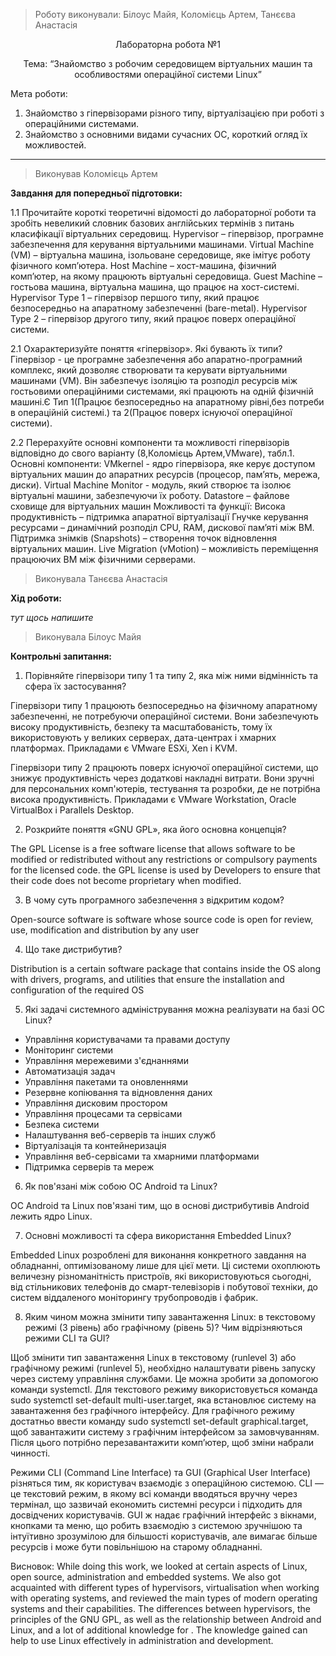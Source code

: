 > Роботу виконували: Білоус Майя, Коломієць Артем, Танєєва Анастасія
<p align="center"> 
Лабораторна робота №1
</p>

<p align="center"> 
Тема: “Знайомство з робочим середовищем віртуальних машин та особливостями операційної системи Linux”
</p>

Мета роботи: 

1. Знайомство з гіпервізорами різного типу, віртуалізацією при роботі з операційними системами.
2. Знайомство з основними видами сучасних ОС, короткий огляд їх можливостей.

---

> Виконував Коломієць Артем

__Завдання для попередньої підготовки:__

1.1 Прочитайте короткі теоретичні відомості до лабораторної роботи та зробіть невеликий словник базових англійських термінів з питань класифікації віртуальних середовищ.
Hypervisor – гіпервізор, програмне забезпечення для керування віртуальними машинами.
Virtual Machine (VM) – віртуальна машина, ізольоване середовище, яке імітує роботу фізичного комп’ютера.
Host Machine – хост-машина, фізичний комп’ютер, на якому працюють віртуальні середовища.
Guest Machine – гостьова машина, віртуальна машина, що працює на хост-системі.
Hypervisor Type 1  – гіпервізор першого типу, який працює безпосередньо на апаратному забезпеченні (bare-metal).
Hypervisor Type 2  – гіпервізор другого типу, який працює поверх операційної системи.

2.1 Охарактеризуйте поняття «гіпервізор». Які бувають їх типи?
Гіпервізор - це програмне забезпечення або апаратно-програмний комплекс, який дозволяє створювати та керувати віртуальними машинами (VM). Він забезпечує ізоляцію та розподіл ресурсів між гостьовими операційними системами, які працюють на одній фізичній машині.Є Тип 1(Працює безпосередньо на апаратному рівні,без потреби в операційній системі.) та 2(Працює поверх існуючої операційної системи).

2.2 Перерахуйте основні компоненти та можливості гіпервізорів відповідно до свого варіанту (8,Коломієць Артем,VMware), табл.1. 
Основні компоненти: 
VMkernel - ядро гіпервізора, яке керує доступом віртуальних машин до апаратних ресурсів (процесор, пам’ять, мережа, диски).
Virtual Machine Monitor - модуль, який створює та ізолює віртуальні машини, забезпечуючи їх роботу.
Datastore – файлове сховище для віртуальних машин
Можливості та функції:
Висока продуктивність – підтримка апаратної віртуалізації
Гнучке керування ресурсами – динамічний розподіл CPU, RAM, дискової пам’яті між ВМ.
Підтримка знімків (Snapshots) – створення точок відновлення віртуальних машин.
Live Migration (vMotion) – можливість переміщення працюючих ВМ між фізичними серверами.


> Виконувала Танєєва Анастасія

__Хід роботи:__

_тут щось напишите_

> Виконувала Білоус Майя


__Контрольні запитання:__

1. Порівняйте гіпервізори типу 1 та типу 2, яка між ними відмінність та сфера їх застосування?

Гіпервізори типу 1 працюють безпосередньо на фізичному апаратному забезпеченні, не потребуючи операційної системи. Вони забезпечують високу продуктивність, безпеку та масштабованість, тому їх використовують у великих серверах, дата-центрах і хмарних платформах. Прикладами є VMware ESXi, Xen і KVM.

Гіпервізори типу 2 працюють поверх існуючої операційної системи, що знижує продуктивність через додаткові накладні витрати. Вони зручні для персональних комп'ютерів, тестування та розробки, де не потрібна висока продуктивність. Прикладами є VMware Workstation, Oracle VirtualBox і Parallels Desktop.

2. Розкрийте поняття «GNU GPL», яка його основна концепція?

The GPL License is a free software license that allows software to be modified or redistributed without any restrictions or compulsory payments for the licensed code. the GPL license is used by Developers to ensure that their code does not become proprietary when modified.

3. В чому суть програмного забезпечення з відкритим кодом?

Open-source software is software whose source code is open for review, use, modification and distribution by any user

4. Що таке дистрибутив?

Distribution is a certain software package that contains inside the OS along with drivers, programs, and utilities that ensure the installation and configuration of the required OS

5. Які задачі системного адміністрування можна реалізувати на базі ОС Linux?

- Управління користувачами та правами доступу
- Моніторинг системи
- Управління мережевими з'єднаннями
- Автоматизація задач
- Управління пакетами та оновленнями
- Резервне копіювання та відновлення даних
- Управління дисковим простором
- Управління процесами та сервісами
- Безпека системи
- Налаштування веб-серверів та інших служб
- Віртуалізація та контейнеризація
- Управління веб-сервісами та хмарними платформами
- Підтримка серверів та мереж

6. Як пов'язані між собою ОС Android та Linux?

ОС Android та Linux пов'язані тим, що в основі дистрибутивів Android лежить ядро Linux.

7. Основні можливості та сфера використання Embedded Linux?

Embedded Linux розроблені для виконання конкретного завдання на обладнанні, оптимізованому лише для цієї мети. Ці системи охоплюють величезну різноманітність пристроїв, які використовуються сьогодні, від стільникових телефонів до смарт-телевізорів і побутової техніки, до систем віддаленого моніторингу трубопроводів і фабрик.

8. Яким чином можна змінити типу завантаження Linux: в текстовому режимі (3 рівень) або графічному (рівень 5)? Чим відрізняються режими CLI та GUI?

Щоб змінити тип завантаження Linux в текстовому (runlevel 3) або графічному режимі (runlevel 5), необхідно налаштувати рівень запуску через систему управління службами. Це можна зробити за допомогою команди systemctl. Для текстового режиму використовується команда sudo systemctl set-default multi-user.target, яка встановлює систему на завантаження без графічного інтерфейсу. Для графічного режиму достатньо ввести команду sudo systemctl set-default graphical.target, щоб завантажити систему з графічним інтерфейсом за замовчуванням. Після цього потрібно перезавантажити комп’ютер, щоб зміни набрали чинності.

Режими CLI (Command Line Interface) та GUI (Graphical User Interface) різняться тим, як користувач взаємодіє з операційною системою. CLI — це текстовий режим, в якому всі команди вводяться вручну через термінал, що зазвичай економить системні ресурси і підходить для досвідчених користувачів. GUI ж надає графічний інтерфейс з вікнами, кнопками та меню, що робить взаємодію з системою зручнішою та інтуїтивно зрозумілою для більшості користувачів, але вимагає більше ресурсів і може бути повільнішою на старому обладнанні.

Висновок:
While doing this work, we looked at certain aspects of Linux, open source, administration and embedded systems.
We also got acquainted with different types of hypervisors, virtualisation when working with operating systems, and reviewed the main types of modern operating systems and their capabilities.
The differences between hypervisors, the principles of the GNU GPL, as well as the relationship between Android and Linux, and a lot of additional knowledge for .
The knowledge gained can help to use Linux effectively in administration and development.